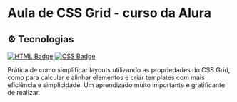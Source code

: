 <h1>Aula de CSS Grid - curso da Alura</h1>

## ⚙️ Tecnologias 
[![HTML Badge](https://img.shields.io/badge/HTML5-E34F26?style=&logo=html5&logoColor=white&link=https://developer.mozilla.org/pt-BR/docs/orphaned/Web/Guide/HTML/HTML5/)](https://developer.mozilla.org/pt-BR/docs/orphaned/Web/Guide/HTML/HTML5/) [![CSS Badge](https://img.shields.io/badge/CSS3-1572B6?style=&logo=css3&logoColor=white&link=https://developer.mozilla.org/pt-BR/docs/Web/CSS)](https://developer.mozilla.org/pt-BR/docs/Web/CSS)

  <p>Prática de como simplificar layouts utilizando as propriedades do CSS Grid, como para calcular e alinhar elementos e criar templates com mais eficiência e simplicidade. Um aprendizado muito importante e gratificante de realizar.</p>
